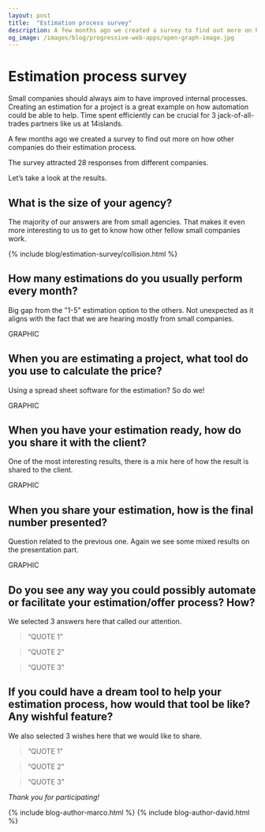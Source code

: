 ```yaml
---
layout: post
title:  "Estimation process survey"
description: A few months ago we created a survey to find out more on how other companies do their estimation process.
og_image: /images/blog/progressive-web-apps/open-graph-image.jpg
---
```


# Estimation process survey

Small companies should always aim to have improved internal processes. Creating an estimation for a project is a great example on how automation could be able to help. Time spent efficiently can be crucial for 3 jack-of-all-trades partners like us at 14islands.

A few months ago we created a survey to find out more on how other companies do their estimation process.

The survey attracted 28 responses from different companies.

Let’s take a look at the results.

## What is the size of your agency?

The majority of our answers are from small agencies. That makes it even more interesting to us to get to know how other fellow small companies work.

{% include blog/estimation-survey/collision.html %}

## How many estimations do you usually perform every month?

Big gap from the "1-5" estimation option to the others. Not unexpected as it aligns with the fact that we are hearing mostly from small companies.

GRAPHIC

## When you are estimating a project, what tool do you use to calculate the price?

Using a spread sheet software for the estimation? So do we!

GRAPHIC

## When you have your estimation ready, how do you share it with the client?

One of the most interesting results, there is a mix here of how the result is shared to the client.

GRAPHIC

## When you share your estimation, how is the final number presented?

Question related to the previous one. Again we see some mixed results on the presentation part.

GRAPHIC

## Do you see any way you could possibly automate or facilitate your estimation/offer process? How?

We selected 3 answers here that called our attention.

> “QUOTE 1”

> “QUOTE 2”

> “QUOTE 3”

## If you could have a dream tool to help your estimation process, how would that tool be like? Any wishful feature?

We also selected 3 wishes here that we would like to share.

> “QUOTE 1”

> “QUOTE 2”

> “QUOTE 3”

*Thank you for participating!*

{% include blog-author-marco.html %}
{% include blog-author-david.html %}
